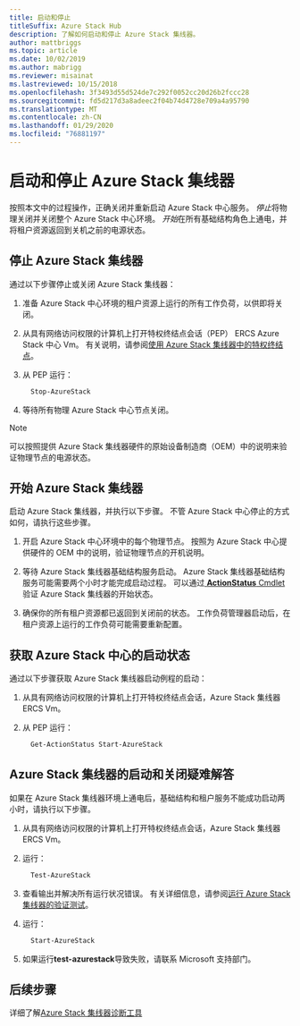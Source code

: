 ```yaml
---
title: 启动和停止
titleSuffix: Azure Stack Hub
description: 了解如何启动和停止 Azure Stack 集线器。
author: mattbriggs
ms.topic: article
ms.date: 10/02/2019
ms.author: mabrigg
ms.reviewer: misainat
ms.lastreviewed: 10/15/2018
ms.openlocfilehash: 3f3493d55d524de7c292f0052cc20d26b2fccc28
ms.sourcegitcommit: fd5d217d3a8adeec2f04b74d4728e709a4a95790
ms.translationtype: MT
ms.contentlocale: zh-CN
ms.lasthandoff: 01/29/2020
ms.locfileid: "76881197"
---
```

# <a name="start-and-stop-azure-stack-hub"></a>启动和停止 Azure Stack 集线器

按照本文中的过程操作，正确关闭并重新启动 Azure Stack 中心服务。 *停止*将物理关闭并关闭整个 Azure Stack 中心环境。 *开始*在所有基础结构角色上通电，并将租户资源返回到关机之前的电源状态。

## <a name="stop-azure-stack-hub"></a>停止 Azure Stack 集线器

通过以下步骤停止或关闭 Azure Stack 集线器：

1. 准备 Azure Stack 中心环境的租户资源上运行的所有工作负荷，以供即将关闭。

2. 从具有网络访问权限的计算机上打开特权终结点会话（PEP） ERCS Azure Stack 中心 Vm。 有关说明，请参阅[使用 Azure Stack 集线器中的特权终结点](azure-stack-privileged-endpoint.md)。

3. 从 PEP 运行：

    ```powershell
      Stop-AzureStack
    ```

4. 等待所有物理 Azure Stack 中心节点关闭。

> [!Note]
> 可以按照提供 Azure Stack 集线器硬件的原始设备制造商（OEM）中的说明来验证物理节点的电源状态。

## <a name="start-azure-stack-hub"></a>开始 Azure Stack 集线器

启动 Azure Stack 集线器，并执行以下步骤。 不管 Azure Stack 中心停止的方式如何，请执行这些步骤。

1. 开启 Azure Stack 中心环境中的每个物理节点。 按照为 Azure Stack 中心提供硬件的 OEM 中的说明，验证物理节点的开机说明。

2. 等待 Azure Stack 集线器基础结构服务启动。 Azure Stack 集线器基础结构服务可能需要两个小时才能完成启动过程。 可以通过[ **ActionStatus** Cmdlet](#get-the-startup-status-for-azure-stack-hub)验证 Azure Stack 集线器的开始状态。

3. 确保你的所有租户资源都已返回到关闭前的状态。 工作负荷管理器启动后，在租户资源上运行的工作负荷可能需要重新配置。

## <a name="get-the-startup-status-for-azure-stack-hub"></a>获取 Azure Stack 中心的启动状态

通过以下步骤获取 Azure Stack 集线器启动例程的启动：

1. 从具有网络访问权限的计算机上打开特权终结点会话，Azure Stack 集线器 ERCS Vm。

2. 从 PEP 运行：

    ```powershell
      Get-ActionStatus Start-AzureStack
    ```

## <a name="troubleshoot-startup-and-shutdown-of-azure-stack-hub"></a>Azure Stack 集线器的启动和关闭疑难解答

如果在 Azure Stack 集线器环境上通电后，基础结构和租户服务不能成功启动两小时，请执行以下步骤。

1. 从具有网络访问权限的计算机上打开特权终结点会话，Azure Stack 集线器 ERCS Vm。

2. 运行：

    ```powershell
      Test-AzureStack
      ```

3. 查看输出并解决所有运行状况错误。 有关详细信息，请参阅[运行 Azure Stack 集线器的验证测试](azure-stack-diagnostic-test.md)。

4. 运行：

    ```powershell
      Start-AzureStack
    ```

5. 如果运行**test-azurestack**导致失败，请联系 Microsoft 支持部门。

## <a name="next-steps"></a>后续步骤

详细了解[Azure Stack 集线器诊断工具](azure-stack-configure-on-demand-diagnostic-log-collection.md#use-the-privileged-endpoint-pep-to-collect-diagnostic-logs)

